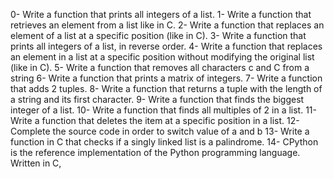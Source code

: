 0- Write a function that prints all integers of a list.
1- Write a function that retrieves an element from a list like in C.
2- Write a function that replaces an element of a list at a specific position (like in C).
3- Write a function that prints all integers of a list, in reverse order.
4- Write a function that replaces an element in a list at a specific position without modifying the original list (like in C).
5- Write a function that removes all characters c and C from a string
6- Write a function that prints a matrix of integers.
7- Write a function that adds 2 tuples.
8- Write a function that returns a tuple with the length of a string and its first character.
9- Write a function that finds the biggest integer of a list.
10- Write a function that finds all multiples of 2 in a list.
11- Write a function that deletes the item at a specific position in a list.
12- Complete the source code in order to switch value of a and b
13- Write a function in C that checks if a singly linked list is a palindrome.
14- CPython is the reference implementation of the Python programming language. Written in C,
